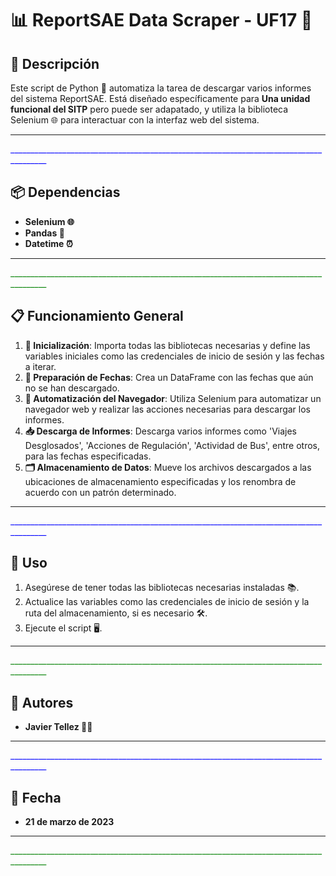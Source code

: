# 📊 ReportSAE Data Scraper - UF17 🚀

## 📘 Descripción

Este script de Python 🐍 automatiza la tarea de descargar varios informes del sistema ReportSAE. Está diseñado específicamente para **Una unidad funcional del SITP** pero puede ser adapatado, y utiliza la biblioteca Selenium 🌐 para interactuar con la interfaz web del sistema.

---
<span style="color:blue">_______________________________________________________________________________________</span>

## 📦 Dependencias

- **Selenium 🌐**
- **Pandas 🐼**
- **Datetime ⏰**

---
<span style="color:green">_______________________________________________________________________________________</span>

## 📋 Funcionamiento General

1. **🌟 Inicialización**: Importa todas las bibliotecas necesarias y define las variables iniciales como las credenciales de inicio de sesión y las fechas a iterar.
2. **📆 Preparación de Fechas**: Crea un DataFrame con las fechas que aún no se han descargado.
3. **🤖 Automatización del Navegador**: Utiliza Selenium para automatizar un navegador web y realizar las acciones necesarias para descargar los informes.
4. **📥 Descarga de Informes**: Descarga varios informes como 'Viajes Desglosados', 'Acciones de Regulación', 'Actividad de Bus', entre otros, para las fechas especificadas.
5. **🗂️ Almacenamiento de Datos**: Mueve los archivos descargados a las ubicaciones de almacenamiento especificadas y los renombra de acuerdo con un patrón determinado.

---
<span style="color:blue">_______________________________________________________________________________________</span>

## 🚀 Uso

1. Asegúrese de tener todas las bibliotecas necesarias instaladas 📚.
2. Actualice las variables como las credenciales de inicio de sesión y la ruta del almacenamiento, si es necesario 🛠️.
3. Ejecute el script 🖥️.

---
<span style="color:green">_______________________________________________________________________________________</span>

## 👥 Autores

- **Javier Tellez 🙋‍♂️**

---
<span style="color:blue">_______________________________________________________________________________________</span>

## 📅 Fecha

- **21 de marzo de 2023**

---
<span style="color:green">_______________________________________________________________________________________</span>

